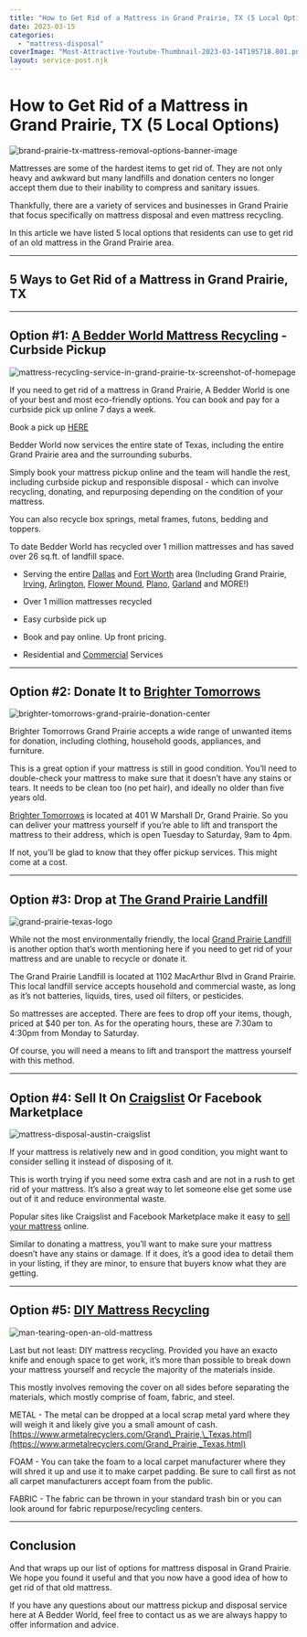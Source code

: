 ```yaml
---
title: "How to Get Rid of a Mattress in Grand Prairie, TX (5 Local Options)"
date: 2023-03-15
categories: 
  - "mattress-disposal"
coverImage: "Most-Attractive-Youtube-Thumbnail-2023-03-14T195718.801.png"
layout: service-post.njk
---
```


# How to Get Rid of a Mattress in Grand Prairie, TX (5 Local Options)

![brand-prairie-tx-mattress-removal-options-banner-image](/images/blog/Most-Attractive-Youtube-Thumbnail-2023-03-14T195718.801-1024x576.png)

Mattresses are some of the hardest items to get rid of. They are not only heavy and awkward but many landfills and donation centers no longer accept them due to their inability to compress and sanitary issues.

Thankfully, there are a variety of services and businesses in Grand Prairie that focus specifically on mattress disposal and even mattress recycling.

In this article we have listed 5 local options that residents can use to get rid of an old mattress in the Grand Prairie area.

* * *

## 5 Ways to Get Rid of a Mattress in Grand Prairie, TX

* * *

## Option #1: [A Bedder World Mattress Recycling](https://www.abedderworld.com/Grand-Prairie-TX) - Curbside Pickup

![mattress-recycling-service-in-grand-prairie-tx-screenshot-of-homepage](/images/blog/Screen-Shot-2023-03-14-at-7.59.30-PM-1024x591.png)

If you need to get rid of a mattress in Grand Prairie, A Bedder World is one of your best and most eco-friendly options. You can book and pay for a curbside pick up online 7 days a week.

Book a pick up [HERE](https://www.abedderworld.com/Grand-Prairie-TX)

Bedder World now services the entire state of Texas, including the entire Grand Prairie area and the surrounding suburbs.

Simply book your mattress pickup online and the team will handle the rest, including curbside pickup and responsible disposal - which can involve recycling, donating, and repurposing depending on the condition of your mattress.

You can also recycle box springs, metal frames, futons, bedding and toppers.

To date Bedder World has recycled over 1 million mattresses and has saved over 26 sq.ft. of landfill space.

- Serving the entire [Dallas](https://www.abedderworld.com/dallas-mattress-disposal-options.html/) and [Fort Worth](https://www.abedderworld.com/how-to-get-rid-of-a-mattress-in-fort-worth-tx-5-local-options.html/) area (Including Grand Prairie, [Irving](https://www.abedderworld.com/how-to-get-rid-of-a-mattress-in-irving-tx.html/), [Arlington](https://www.abedderworld.com/how-to-get-rid-of-a-mattress-in-arlington-tx-local-options.html/), [Flower Mound](https://www.abedderworld.com/Flower-Mound-TX), [Plano](https://www.abedderworld.com/how-to-get-rid-of-a-mattress-in-plano-tx.html/), [Garland](https://www.abedderworld.com/get-rid-of-a-mattress-in-garland-tx.html/) and MORE!)

- Over 1 million mattresses recycled

- Easy curbside pick up

- Book and pay online. Up front pricing.

- Residential and [Commercial](https://www.abedderworld.com/commercial/) [](https://www.abedderworld.com/Grand-Prairie-TX)Services

* * *

## Option #2: Donate It to [Brighter Tomorrows](https://www.brightertomorrows.net/)

![brighter-tomorrows-grand-prairie-donation-center](/images/blog/Screen-Shot-2023-03-15-at-11.48.36-AM-1024x318.png)

Brighter Tomorrows Grand Prairie accepts a wide range of unwanted items for donation, including clothing, household goods, appliances, and furniture.

This is a great option if your mattress is still in good condition. You’ll need to double-check your mattress to make sure that it doesn’t have any stains or tears. It needs to be clean too (no pet hair), and ideally no older than five years old.

[Brighter Tomorrows](https://www.brightertomorrows.net/) is located at 401 W Marshall Dr, Grand Prairie. So you can deliver your mattress yourself if you’re able to lift and transport the mattress to their address, which is open Tuesday to Saturday, 9am to 4pm.

If not, you’ll be glad to know that they offer pickup services. This might come at a cost.

* * *

## Option #3: Drop at [The Grand Prairie Landfill](https://www.gptx.org/Departments/Solid-Waste/Landfill)

![grand-prairie-texas-logo](/images/blog/Screen-Shot-2023-03-15-at-11.53.19-AM.png)

While not the most environmentally friendly, the local [Grand Prairie Landfill](https://www.gptx.org/Departments/Solid-Waste/Landfill) is another option that’s worth mentioning here if you need to get rid of your mattress and are unable to recycle or donate it.

The Grand Prairie Landfill is located at 1102 MacArthur Blvd in Grand Prairie. This local landfill service accepts household and commercial waste, as long as it’s not batteries, liquids, tires, used oil filters, or pesticides.

So mattresses are accepted. There are fees to drop off your items, though, priced at $40 per ton. As for the operating hours, these are 7:30am to 4:30pm from Monday to Saturday.

Of course, you will need a means to lift and transport the mattress yourself with this method.

* * *

## Option #4: Sell It On [Craigslist](https://dallas.craigslist.org/location/grand-prairie-tx) Or Facebook Marketplace

![mattress-disposal-austin-craigslist](/images/blog/Screen-Shot-2019-12-11-at-8.06.07-AM-edited.png)

If your mattress is relatively new and in good condition, you might want to consider selling it instead of disposing of it. 

This is worth trying if you need some extra cash and are not in a rush to get rid of your mattress. It’s also a great way to let someone else get some use out of it and reduce environmental waste.

Popular sites like Craigslist and Facebook Marketplace make it easy to [sell your mattress](https://www.abedderworld.com/how-to-sell-used-mattresses.html/) online.

Similar to donating a mattress, you’ll want to make sure your mattress doesn’t have any stains or damage. If it does, it’s a good idea to detail them in your listing, if they are minor, to ensure that buyers know what they are getting.

* * *

## Option #5: [DIY Mattress Recycling](https://www.abedderworld.com/how-to-recycle-a-mattress/)

![man-tearing-open-an-old-mattress](/images/blog/Screen-Shot-2019-04-08-at-1.56.55-PM-1024x572.webp)

Last but not least: DIY mattress recycling. Provided you have an exacto knife and enough space to get work, it’s more than possible to break down your mattress yourself and recycle the majority of the materials inside.

This mostly involves removing the cover on all sides before separating the materials, which mostly comprise of foam, fabric, and steel.

METAL - The metal can be dropped at a local scrap metal yard where they will weigh it and likely give you a small amount of cash. [https://www.armetalrecyclers.com/Grand\_Prairie,\_Texas.html](https://www.armetalrecyclers.com/Grand_Prairie,_Texas.html)

FOAM - You can take the foam to a local carpet manufacturer where they will shred it up and use it to make carpet padding. Be sure to call first as not all carpet manufacturers accept foam from the public.

FABRIC - The fabric can be thrown in your standard trash bin or you can look around for fabric repurpose/recycling centers.

* * *

## Conclusion

And that wraps up our list of options for mattress disposal in Grand Prairie. We hope you found it useful and that you now have a good idea of how to get rid of that old mattress.

If you have any questions about our mattress pickup and disposal service here at A Bedder World, feel free to contact us as we are always happy to offer information and advice.
